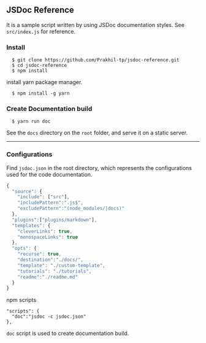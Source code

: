 ## JSDoc Reference
It is a sample script written by using JSDoc documentation styles. See `src/index.js` for reference.

### Install

      $ git clone https://github.com/Prakhil-tp/jsdoc-reference.git
      $ cd jsdoc-reference
      $ npm install

install yarn package manager.

      $ npm install -g yarn

### Create Documentation build

      $ yarn run doc

  See the `docs` directory on the `root` folder, and serve it on a static server.

---

### Configurations

Find `jsdoc.json` in the root directory, which represents the configurations used for the code documentation.

```javascript
{
  "source": {
    "include": ["src"],
    "includePattern":".js$",
    "excludePattern":"(node_modules/|docs)"
  },
  "plugins":["plugins/markdown"],
  "templates": {
    "cleverLinks": true,
    "monospaceLinks": true
  },
  "opts": {
    "recurse": true,
    "destination":"./docs/",
    "template": "./custom-template",
    "tutorials": "./tutorials",
    "readme":"./readme.md"
  }
}
```
npm scripts

    "scripts": {
      "doc":"jsdoc -c jsdoc.json"
    },

`doc` script is used to create documentation build.
